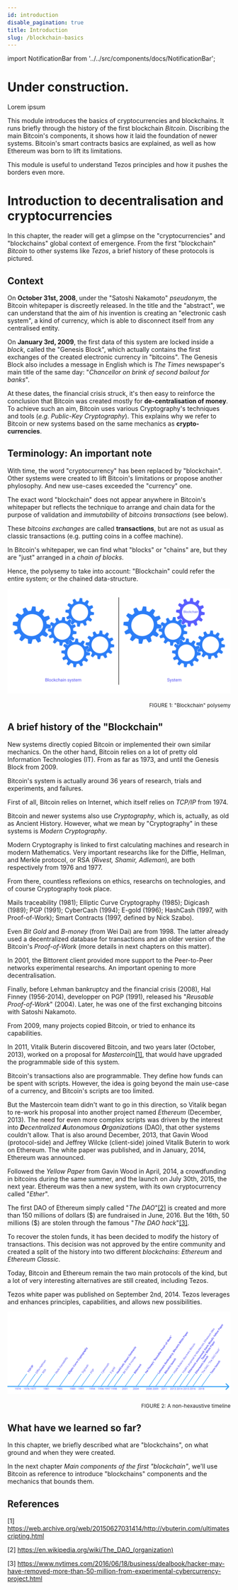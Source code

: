 ```yaml
---
id: introduction
disable_pagination: true
title: Introduction
slug: /blockchain-basics
---
```


import NotificationBar from '../../src/components/docs/NotificationBar';

<h1 className="p">Under construction.</h1>

<NotificationBar>
  <p>
    Lorem ipsum
  </p>
</NotificationBar>

This module introduces the basics of cryptocurrencies and blockchains. It runs briefly through the history of the first blockchain *Bitcoin*. Discribing the main Bitcoin's components, it shows how it laid the foundation of newer systems. Bitcoin's smart contracts basics are explained, as well as how Ethereum was born to lift its limitations.

This module is useful to understand Tezos principles and how it pushes the borders even more.

# Introduction to decentralisation and cryptocurrencies

In this chapter, the reader will get a glimpse on the "cryptocurrencies" and "blockchains" global context of emergence. From the first "blockchain" _Bitcoin_ to other systems like _Tezos_, a brief history of these protocols is pictured.

## Context
On **October 31st, 2008**, under the "Satoshi Nakamoto" _pseudonym_, the Bitcoin whitepaper is discreetly released. In the title and the "abstract", we can understand that the aim of _his_ invention is creating an "electronic cash system", a kind of currency, which is able to disconnect itself from any centralised entity.

On **January 3rd, 2009**, the first data of this system are locked inside a _block_, called the "Genesis Block", which actually contains the first exchanges of the created electronic currency in "bitcoins". The Genesis Block also includes a message in English which is _The Times_ newspaper's main title of the same day:
"_Chancellor on brink of second bailout for banks_".

At these dates, the financial crisis struck, it's then easy to reinforce the conclusion that Bitcoin was created mostly for **de-centralisation of money**. To achieve such an aim, Bitcoin uses various Cryptography's techniques and tools (_e.g. Public-Key Cryptography_). This explains why we refer to Bitcoin or new systems based on the same mechanics as **crypto-currencies**.

## Terminology: An important note
With time, the word "cryptocurrency" has been replaced by "blockchain". Other systems were created to lift Bitcoin's limitations or propose another phylosophy. And new use-cases exceeded the "currency" one.

The exact word "blockchain" does not appear anywhere in Bitcoin's whitepaper but reflects the technique to arrange and chain data for the purpose of validation and _immutability_ of _bitcoins transactions_ (see below).

These _bitcoins exchanges_ are called **transactions**, but are not as usual as classic transactions (e.g. putting coins in a coffee machine).

In Bitcoin's whitepaper, we can find what "blocks" or "chains" are, but they are "just" arranged in a _chain of blocks_.

Hence, the polysemy to take into account: "Blockchain" could refer the entire system; or the chained data-structure.

![Blockchain polysemy](../../static/img/blockchain-basics/blockchain-polysemy.svg "Blockchain polysemy")

<div style="text-align: right"><small className="figure">FIGURE 1: "Blockchain" polysemy</small></div>

## A brief history of the "Blockchain"
New systems directly copied Bitcoin or implemented their own similar mechanics. On the other hand, Bitcoin relies on a lot of pretty old Information Technologies (IT). From as far as 1973, and until the Genesis Block from 2009.

Bitcoin's system is actually around 36 years of research, trials and experiments, and failures.

First of all, Bitcoin relies on Internet, which itself relies on _TCP/IP_ from 1974.

Bitcoin and newer systems also use _Cryptography_, which is, actually, as old as Ancient History. However, what we mean by "Cryptography" in these systems is _Modern Cryptography_.

Modern Cryptography is linked to first calculating machines and research in modern Mathematics. Very important researchs like for the Diffie, Hellman, and Merkle protocol, or RSA (_Rivest, Shamir, Adleman_), are both respectively from 1976 and 1977.

From there, countless reflexions on ethics, researchs on technologies, and of course Cryptography took place.

Mails traceability (1981); Elliptic Curve Cryptography (1985); Digicash (1989); PGP (1991); CyberCash (1994); E-gold (1996); HashCash (1997, with Proof-of-Work); Smart Contracts (1997, defined by Nick Szabo).

Even _Bit Gold_ and _B-money_ (from Wei Dai) are from 1998. The latter already used a decentralized database for transactions and an older version of the Bitcoin's _Proof-of-Work_ (more details in next chapters on this matter).

In 2001, the Bittorent client provided more support to the Peer-to-Peer networks experimental researchs. An important opening to more decentralisation.

Finally, before Lehman bankruptcy and the financial crisis (2008), Hal Finney (1956-2014), developper on PGP (1991), released his "_Reusable Proof-of-Work_" (2004). Later, he was one of the first exchanging bitcoins with Satoshi Nakamoto.

From 2009, many projects copied Bitcoin, or tried to enhance its capabilities.

In 2011, Vitalik Buterin discovered Bitcoin, and two years later (October, 2013), worked on a proposal for _Mastercoin_[[1]](/blockchain-basics/introduction#references), that would have upgraded the programmable side of this system.

Bitcoin's transactions also are programmable. They define how funds can be spent with scripts. However, the idea is going beyond the main use-case of a currency, and Bitcoin's scripts are too limited.

But the Mastercoin team didn't want to go in this direction, so Vitalik began to re-work his proposal into another project named _Ethereum_ (December, 2013). The need for even more complex scripts was driven by the interest into _**D**ecentralized **A**utonomous **O**rganizations_ (DAO), that other systems couldn't allow. That is also around December, 2013, that Gavin Wood (protocol-side) and Jeffrey Wilcke (client-side) joined Vitalik Buterin to work on Ethereum. The white paper was published, and in January, 2014, Ethereum was announced.

Followed the _Yellow Paper_ from Gavin Wood in April, 2014, a crowdfunding in bitcoins during the same summer, and the launch on July 30th, 2015, the next year. Ethereum was then a new system, with its own cryptocurrency called "_Ether_".

The first DAO of Ethereum simply called "_The DAO_"[[2]](/blockchain-basics/introduction#references) is created and more than 150 millions of dollars (\$) are  fundraised in June, 2016. But the 16th, 50 millions (\$) are stolen through the famous "_The DAO hack_"[[3]](/blockchain-basics/introduction#references).

To recover the stolen funds, it has been decided to modify the history of transactions. This decision was not approved by the entire community and created a split of the history into two different _blockchains_: _Ethereum_ and _Ethereum Classic_.

Today, Bitcoin and Ethereum remain the two main protocols of the kind, but a lot of very interesting alternatives are still created, including Tezos.

Tezos white paper was published on September 2nd, 2014. Tezos leverages and enhances principles, capabilities, and allows new possibilities.

![A non-hexaustive timeline](../../static/img/blockchain-basics/timeline.svg "A non-hexaustive timeline")

<div style="text-align: right"><small className="figure">FIGURE 2: A non-hexaustive timeline</small></div>

## What have we learned so far?
In this chapter, we briefly described what are "blockchains", on what ground and when they were created.

In the next chapter _Main components of the first "blockchain"_, we'll use Bitcoin as reference to introduce "blockchains" components and the mechanics that bounds them.

## References
[1] https://web.archive.org/web/20150627031414/http://vbuterin.com/ultimatescripting.html

[2] https://en.wikipedia.org/wiki/The_DAO_(organization)

[3] https://www.nytimes.com/2016/06/18/business/dealbook/hacker-may-have-removed-more-than-50-million-from-experimental-cybercurrency-project.html